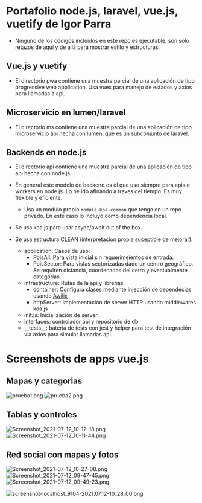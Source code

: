 # Portafolio node.js, laravel, vue.js, vuetify de Igor Parra

- Ninguno de los códigos incluidos en este repo es ejecutable, son sólo retazos de aquí y de allá para mostrar estilo y estructuras.

## Vue.js y vuetify

- El directorio pwa contiene una muestra parcial de una aplicación de tipo progressive web application. Usa vuex para manejo de estados y axios para llamadas a api.

## Microservicio en lumen/laravel

- El directorio ms contiene una muestra parcial de una aplicación de tipo microservicio api hecha con lumen, que es un subconjunto de laravel.

## Backends en node.js

- El directorio api contiene una muestra parcial de una aplicación de tipo api hecha con node.js.

- En general este modelo de backend es el que uso siempre para apis o workers en node.js. Lo he ido afinando a traves del tiempo. Es muy flexible y eficiente.
  - Usa un modulo propio `module-koa-common` que tengo en un repo privado. En este caso lo incluyo como dependencia local.
- Se usa koa.js para usar async/await out of the box. 
- Se usa estructura [CLEAN](https://www.freecodecamp.org/news/a-quick-introduction-to-clean-architecture-990c014448d2/) (interpretación propia suceptible de mejorar):
  - application: Casos de uso:
    - PoisAll: Para vista inicial sin requerimeientos de entrada.
    - PoisSector: Para vistas sectorizadas dado un centro geográfico. Se requiren distancia, coordenadas del cetro y eventualmente categorias.
  - infrastructure: Rutas de la api y librerias 
    - container: Configura clases mediante injección de dependecias usando [Awilix](https://www.npmjs.com/package/awilix)
    - httpServer: Implementación de server HTTP usando middlewares koa.js
  - init.js: Inicialización de server.
  - interfaces: controlador api y repositorio de db
  - \_\_tests__: bateria de tests con jest y helper para test de integración via axios para simular llamadas api.

# Screenshots de apps vue.js

## Mapas y categorias
![prueba1.png](screenshots/prueba1.png)
![prueba2.png](screenshots/prueba2.png)

## Tablas y controles
![Screenshot_2021-07-12_10-12-18.png](screenshots/Screenshot_2021-07-12_10-12-18.png)
![Screenshot_2021-07-12_10-11-44.png](screenshots/Screenshot_2021-07-12_10-11-44.png)

## Red social con mapas y fotos
![Screenshot_2021-07-12_10-27-08.png](screenshots/Screenshot_2021-07-12_10-27-08.png)
![Screenshot_2021-07-12_09-47-45.png](screenshots/Screenshot_2021-07-12_09-47-45.png)
![Screenshot_2021-07-12_09-49-23.png](screenshots/Screenshot_2021-07-12_09-49-23.png)

![screenshot-localhost_9104-2021.07.12-10_28_00.png](screenshots/screenshot-localhost_9104-2021.07.12-10_28_00.png)







